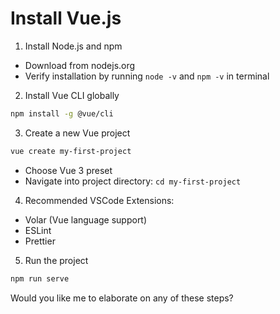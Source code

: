 # Install Vue.js
 
1. Install Node.js and npm
- Download from nodejs.org
- Verify installation by running `node -v` and `npm -v` in terminal

2. Install Vue CLI globally
```bash
npm install -g @vue/cli
```

3. Create a new Vue project
```bash
vue create my-first-project
```
- Choose Vue 3 preset
- Navigate into project directory: `cd my-first-project`

4. Recommended VSCode Extensions:
- Volar (Vue language support)
- ESLint
- Prettier

5. Run the project
```bash
npm run serve
```

Would you like me to elaborate on any of these steps?
